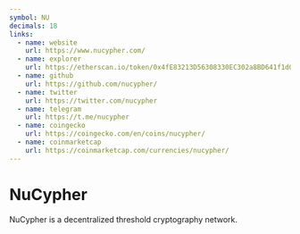 ```yaml
---
symbol: NU
decimals: 18
links:
  - name: website
    url: https://www.nucypher.com/
  - name: explorer
    url: https://etherscan.io/token/0x4fE83213D56308330EC302a8BD641f1d0113A4Cc
  - name: github
    url: https://github.com/nucypher/
  - name: twitter
    url: https://twitter.com/nucypher
  - name: telegram
    url: https://t.me/nucypher
  - name: coingecko
    url: https://coingecko.com/en/coins/nucypher/
  - name: coinmarketcap
    url: https://coinmarketcap.com/currencies/nucypher/
---
```


# NuCypher

NuCypher is a decentralized threshold cryptography network.

